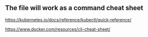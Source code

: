 ## The file will work as a command cheat sheet

https://kubernetes.io/docs/reference/kubectl/quick-reference/

https://www.docker.com/resources/cli-cheat-sheet/
